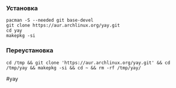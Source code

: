 ### Установка
~~~~
pacman -S --needed git base-devel
git clone https://aur.archlinux.org/yay.git
cd yay
makepkg -si
~~~~

### Переустановка
~~~~
cd /tmp && git clone 'https://aur.archlinux.org/yay.git' && cd /tmp/yay && makepkg -si && cd ~ && rm -rf /tmp/yay/
~~~~

#yay